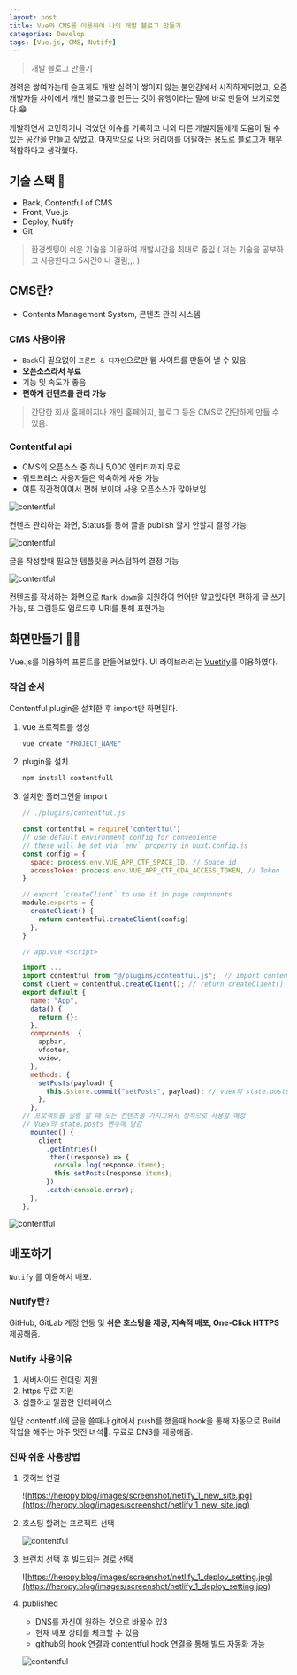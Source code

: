 ```yaml
---
layout: post
title: Vue와 CMS를 이용하여 나의 개발 블로그 만들기
categories: Develop
tags: [Vue.js, CMS, Nutify]
---
```


> 개발 블로그 만들기

경력은 쌓여가는데 슬프게도 개발 실력이 쌓이지 않는 불안감에서 시작하게되었고, 요즘 개발자들 사이에서 개인 블로그를 만든는 것이 유행이라는 말에 바로 만들어 보기로했다.😁

개발하면서 고민하거나 겪었던 이슈를 기록하고 나와 다른 개발자들에게 도움이 될 수 있는 공간을 만들고 싶었고, 마지막으로 나의 커리어를 어필하는 용도로 블로그가 매우 적합하다고 생각했다.

## 기술 스택 🔨

- Back, Contentful of CMS
- Front, Vue.js
- Deploy, Nutify
- Git

> 환경셋팅이 쉬운 기술을 이용하여 개발시간을 최대로 줄임 ( 저는 기술을 공부하고 사용한다고 5시간이나 걸림;;; )

## CMS란?

- Contents Management System, 콘텐츠 관리 시스템

### CMS 사용이유

- `Back`이 필요없이 `프론트 & 디자인`으로만 웹 사이트를 만들어 낼 수 있음.
- **오픈소스라서 무료**
- 기능 및 속도가 좋음
- **편하게 컨텐츠를 관리 가능**

> 간단한 회사 홈페이지나 개인 홈페이지, 블로그 등은 CMS로 간단하게 만들 수 있음.

### Contentful api

- CMS의 오픈소스 중 하나 5,000 엔티티까지 무료
- 워드프레스 사용자들은 익숙하게 사용 가능
- 여튼 직관적이여서 편해 보이며 사용 오픈소스가 많아보임

![contentful](/assets/posts/make-dev-blog/Untitled00.png)

컨텐츠 관리하는 화면, Status를 통해 글을 publish 할지 안할지 결정 가능

![contentful](/assets/posts/make-dev-blog/Untitled01.png)

글을 작성할때 필요한 템플릿을 커스텀하여 결정 가능

![contentful](/assets/posts/make-dev-blog/Untitled02.png)

컨텐츠를 작서하는 화면으로 `Mark dowm`을 지원하여 언어만 알고있다면 편하게 글 쓰기 가능, 또 그림등도 업로드후 URI를 통해 표현가능

## 화면만들기 👨‍💻

Vue.js를 이용하여 프론트를 만들어보았다. UI 라이브러리는 [Vuetify](https://vuetifyjs.com/en/)를 이용하였다.

### 작업 순서

Contentful plugin을 설치한 후 import만 하면된다.

1. vue 프로젝트를 생성

   ```bash
   vue create "PROJECT_NAME"
   ```

2. plugin을 설치

   ```bash
   npm install contentfull
   ```

3. 설치한 플러그인을 import

   ```jsx
   // ./plugins/contentful.js

   const contentful = require('contentful')
   // use default environment config for convenience
   // these will be set via `env` property in nuxt.config.js
   const config = {
     space: process.env.VUE_APP_CTF_SPACE_ID, // Space id
     accessToken: process.env.VUE_APP_CTF_CDA_ACCESS_TOKEN, // Token
   }

   // export `createClient` to use it in page components
   module.exports = {
     createClient() {
       return contentful.createClient(config)
     },
   }
   ```

   ```jsx
   // app.vue <script>

   import ...
   import contentful from "@/plugins/contentful.js";  // import contentful
   const client = contentful.createClient(); // return createClient()
   export default {
     name: "App",
     data() {
       return {};
     },
     components: {
       appbar,
       vfooter,
       vview,
     },
     methods: {
       setPosts(payload) {
         this.$store.commit("setPosts", payload); // vuex의 state.posts에 넣는 메소드
       },
     },
   // 프로젝트를 실행 할 때 모든 컨텐츠를 가지고와서 정적으로 사용할 예정
   // Vuex의 state.posts 변수에 담김
     mounted() {
       client
         .getEntries()
         .then((response) => {
           console.log(response.items);
           this.setPosts(response.items);
         })
         .catch(console.error);
     },
   };

   ```

![contentful](/assets/posts/make-dev-blog/Untitled03.png)

## 배포하기

`Nutify` 를 이용해서 배포.

### Nutify란?

GitHub, GitLab 계정 연동 및 **쉬운 호스팅을 제공, 지속적 배포, One-Click HTTPS** 제공해줌.

### Nutify 사용이유

1. 서버사이드 렌더링 지원
2. https 무료 지원
3. 심플하고 깔끔한 인터페이스

일단 contentful에 글을 쓸때나 git에서 push를 했을때 hook을 통해 자동으로 Build 작업을 해주는 아주 멋진 녀석🤣. 무료로 DNS를 제공해줌.

### 진짜 쉬운 사용방법

1. 깃허브 연결

   ![https://heropy.blog/images/screenshot/netlify_1_new_site.jpg](https://heropy.blog/images/screenshot/netlify_1_new_site.jpg)

2. 호스팅 할려는 프로젝트 선택

   ![contentful](/assets/posts/make-dev-blog/Untitled04.png)

3. 브런치 선택 후 빌드되는 경로 선택

   ![https://heropy.blog/images/screenshot/netlify_1_deploy_setting.jpg](https://heropy.blog/images/screenshot/netlify_1_deploy_setting.jpg)

4. published

   - DNS를 자신이 원하는 것으로 바꿀수 있3
   - 현재 배포 상테를 체크할 수 있음
   - github의 hook 연결과 contentful hook 연결을 통해 빌드 자동화 가능

   ![contentful](/assets/posts/make-dev-blog/Untitled05.png)

